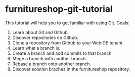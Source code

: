 # furnitureshop-git-tutorial
This tutorial will help you to get familiar with using Git.
Goals:
1. Learn about Git and Github.
2. Discover repositories on Github.
3. Clone a repository from Github to your WebIDE tenant.
4. Learn what a branch is.
5. Create a branch and add commits to that branch.
6. Mege a branch with another branch.
7. Rebase a branch onto another branch.
8. Discover solution braches in the furnitureshop repository.
